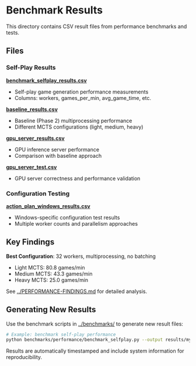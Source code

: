 # Benchmark Results

This directory contains CSV result files from performance benchmarks and tests.

## Files

### Self-Play Results

**[benchmark_selfplay_results.csv](benchmark_selfplay_results.csv)**
- Self-play game generation performance measurements
- Columns: workers, games_per_min, avg_game_time, etc.

**[baseline_results.csv](baseline_results.csv)**
- Baseline (Phase 2) multiprocessing performance
- Different MCTS configurations (light, medium, heavy)

**[gpu_server_results.csv](gpu_server_results.csv)**
- GPU inference server performance
- Comparison with baseline approach

**[gpu_server_test.csv](gpu_server_test.csv)**
- GPU server correctness and performance validation

### Configuration Testing

**[action_plan_windows_results.csv](action_plan_windows_results.csv)**
- Windows-specific configuration test results
- Multiple worker counts and parallelism approaches

## Key Findings

**Best Configuration**: 32 workers, multiprocessing, no batching
- Light MCTS: 80.8 games/min
- Medium MCTS: 43.3 games/min
- Heavy MCTS: 25.0 games/min

See [../PERFORMANCE-FINDINGS.md](../PERFORMANCE-FINDINGS.md) for detailed analysis.

## Generating New Results

Use the benchmark scripts in [../benchmarks/](../benchmarks/) to generate new result files:

```bash
# Example: benchmark self-play performance
python benchmarks/performance/benchmark_selfplay.py --output results/my_test.csv
```

Results are automatically timestamped and include system information for reproducibility.
